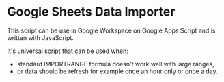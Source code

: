 # Google Sheets Data Importer

This script can be use in Google Workspace on Google Apps Script and is written with JavaScript.

It's universal script that can be used when:
- standard IMPORTRANGE formula doesn't work well with large ranges,
- or data should be refresh for example once an hour only or once a day.
